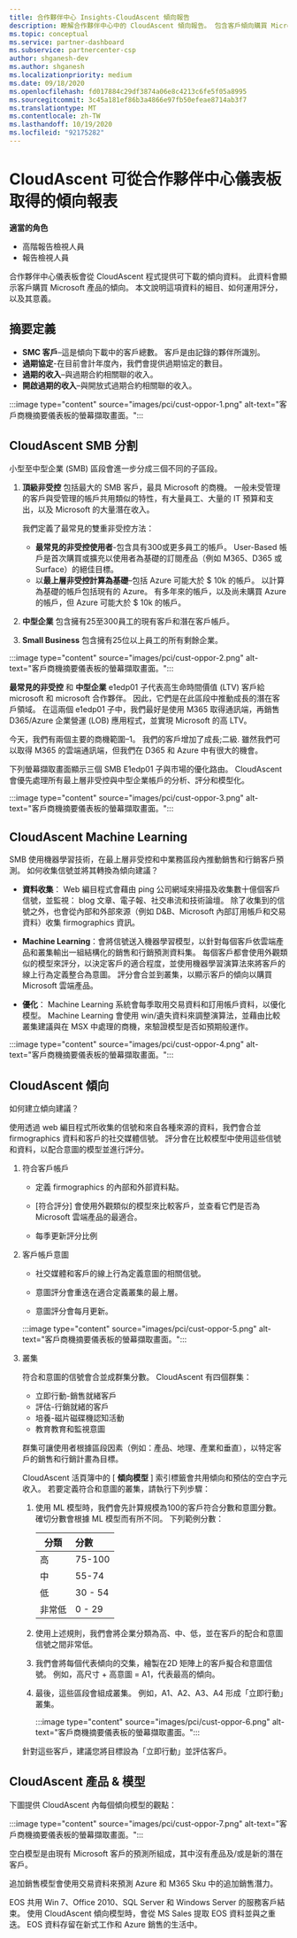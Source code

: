 ```yaml
---
title: 合作夥伴中心 Insights-CloudAscent 傾向報告
description: 瞭解合作夥伴中心中的 CloudAscent 傾向報告。 包含客戶傾向購買 Microsoft 產品的相關資訊。
ms.topic: conceptual
ms.service: partner-dashboard
ms.subservice: partnercenter-csp
author: shganesh-dev
ms.author: shganesh
ms.localizationpriority: medium
ms.date: 09/18/2020
ms.openlocfilehash: fd017884c29df3874a06e8c4213c6fe5f05a8995
ms.sourcegitcommit: 3c45a181ef86b3a4866e97fb50efeae8714ab3f7
ms.translationtype: MT
ms.contentlocale: zh-TW
ms.lasthandoff: 10/19/2020
ms.locfileid: "92175282"
---
```

# <a name="cloudascent-propensity-reports-available-from-partner-center-dashboard"></a>CloudAscent 可從合作夥伴中心儀表板取得的傾向報表

**適當的角色**
- 高階報告檢視人員
- 報告檢視人員

合作夥伴中心儀表板會從 CloudAscent 程式提供可下載的傾向資料。 此資料會顯示客戶購買 Microsoft 產品的傾向。  本文說明這項資料的細目、如何運用評分，以及其意義。

## <a name="summary-definitions"></a>摘要定義

- **SMC 客戶**–這是傾向下載中的客戶總數。  客戶是由記錄的夥伴所識別。
- **過期協定**-在目前會計年度內，我們會提供過期協定的數目。
- **過期的收入**–與過期合約相關聯的收入。
- **開啟過期的收入**–與開放式過期合約相關聯的收入。

:::image type="content" source="images/pci/cust-oppor-1.png" alt-text="客戶商機摘要儀表板的螢幕擷取畫面。":::

## <a name="cloudascent-smb-segmentation"></a>CloudAscent SMB 分割

小型至中型企業 (SMB) 區段會進一步分成三個不同的子區段。

1. **頂級非受控** 包括最大的 SMB 客戶，最具 Microsoft 的商機。 一般未受管理的客戶與受管理的帳戶共用類似的特性，有大量員工、大量的 IT 預算和支出，以及 Microsoft 的大量潛在收入。

   我們定義了最常見的雙重非受控方法：

   - **最常見的非受控使用者**-包含具有300或更多員工的帳戶。 User-Based 帳戶是首次購買或擴充以使用者為基礎的訂閱產品（例如 M365、D365 或 Surface）的絕佳目標。
   - 以**最上層非受控計算為基礎**–包括 Azure 可能大於 $ 10k 的帳戶。 以計算為基礎的帳戶包括現有的 Azure。 有多年來的帳戶，以及尚未購買 Azure 的帳戶，但 Azure 可能大於 $ 10k 的帳戶。

2. **中型企業** 包含擁有25至300員工的現有客戶和潛在客戶帳戶。

3. **Small Business** 包含擁有25位以上員工的所有剩餘企業。

:::image type="content" source="images/pci/cust-oppor-2.png" alt-text="客戶商機摘要儀表板的螢幕擷取畫面。":::

**最常見的非受控** 和 **中型企業** e1edp01 子代表高生命時間價值 (LTV) 客戶給 microsoft 和 microsoft 合作夥伴。 因此，它們是在此區段中推動成長的潛在客戶領域。 在這兩個 e1edp01 子中，我們最好是使用 M365 取得通訊端，再銷售 D365/Azure 企業營運 (LOB) 應用程式，並實現 Microsoft 的高 LTV。

今天，我們有兩個主要的商機範圍–1。 我們的客戶增加了成長;二級. 雖然我們可以取得 M365 的雲端通訊端，但我們在 D365 和 Azure 中有很大的機會。

下列螢幕擷取畫面顯示三個 SMB E1edp01 子與市場的優化路由。 CloudAscent 會優先處理所有最上層非受控與中型企業帳戶的分析、評分和模型化。

:::image type="content" source="images/pci/cust-oppor-3.png" alt-text="客戶商機摘要儀表板的螢幕擷取畫面。":::

## <a name="cloudascent-machine-learning"></a>CloudAscent Machine Learning

SMB 使用機器學習技術，在最上層非受控和中業務區段內推動銷售和行銷客戶預測。 如何收集信號並將其轉換為傾向建議？

- **資料收集**： Web 編目程式會藉由 ping 公司網域來掃描及收集數十億個客戶信號，並監視： blog 文章、電子報、社交串流和技術論壇。  除了收集到的信號之外，也會從內部和外部來源（例如 D&B、Microsoft 內部訂用帳戶和交易資料）收集 firmographics 資訊。

- **Machine Learning**：會將信號送入機器學習模型，以針對每個客戶依雲端產品和叢集輸出一組結構化的銷售和行銷預測資料集。  每個客戶都會使用外觀類似的模型來評分，以決定客戶的適合程度，並使用機器學習演算法來將客戶的線上行為定義整合為意圖。 評分會合並到叢集，以顯示客戶的傾向以購買 Microsoft 雲端產品。

- **優化**： Machine Learning 系統會每季取用交易資料和訂用帳戶資料，以優化模型。  Machine Learning 會使用 win/遺失資料來調整演算法，並藉由比較叢集建議與在 MSX 中處理的商機，來驗證模型是否如預期般運作。

:::image type="content" source="images/pci/cust-oppor-4.png" alt-text="客戶商機摘要儀表板的螢幕擷取畫面。":::

## <a name="cloudascent-propensity"></a>CloudAscent 傾向

如何建立傾向建議？

使用透過 web 編目程式所收集的信號和來自各種來源的資料，我們會合並 firmographics 資料和客戶的社交媒體信號。  評分會在比較模型中使用這些信號和資料，以配合意圖的模型並進行評分。

1. 符合客戶帳戶

   - 定義 firmographics 的內部和外部資料點。

   - [符合評分] 會使用外觀類似的模型來比較客戶，並查看它們是否為 Microsoft 雲端產品的最適合。

   - 每季更新評分比例

2. 客戶帳戶意圖

   - 社交媒體和客戶的線上行為定義意圖的相關信號。

   - 意圖評分會重迭在適合定義叢集的最上層。

   - 意圖評分會每月更新。

   :::image type="content" source="images/pci/cust-oppor-5.png" alt-text="客戶商機摘要儀表板的螢幕擷取畫面。":::

3. 叢集

   符合和意圖的信號會合並成群集分數。 CloudAscent 有四個群集：

      - 立即行動-銷售就緒客戶
      - 評估-行銷就緒的客戶
      - 培養-磁片磁碟機認知活動
      - 教育教育和監視意圖

   群集可讓使用者根據區段因素（例如：產品、地理、產業和垂直），以特定客戶的銷售和行銷計畫為目標。

   CloudAscent 活頁簿中的 [ **傾向模型** ] 索引標籤會共用傾向和預估的空白字元收入。 若要定義符合和意圖的叢集，請執行下列步驟：

      1. 使用 ML 模型時，我們會先計算規模為100的客戶符合分數和意圖分數。  確切分數會根據 ML 模型而有所不同。  下列範例分數：

         |**分類**|**分數**|
         |---------|:---------|
         |高|75-100|
         |中|55-74|
         |低|30 - 54|
         |非常低|0 - 29|

      2. 使用上述規則，我們會將企業分類為高、中、低，並在客戶的配合和意圖信號之間非常低。

      3. 我們會將每個代表傾向的交集，繪製在2D 矩陣上的客戶擬合和意圖信號。     例如，高尺寸 + 高意圖 = A1，代表最高的傾向。

      4. 最後，這些區段會組成叢集。  例如，A1、A2、A3、A4 形成「立即行動」叢集。

         :::image type="content" source="images/pci/cust-oppor-6.png" alt-text="客戶商機摘要儀表板的螢幕擷取畫面。":::

   針對這些客戶，建議您將目標設為「立即行動」並評估客戶。

## <a name="cloudascent-products--models"></a>CloudAscent 產品 & 模型

下圖提供 CloudAscent 內每個傾向模型的觀點：

:::image type="content" source="images/pci/cust-oppor-7.png" alt-text="客戶商機摘要儀表板的螢幕擷取畫面。":::

空白模型是由現有 Microsoft 客戶的預測所組成，其中沒有產品及/或是新的潛在客戶。

追加銷售模型會使用交易資料來預測 Azure 和 M365 Sku 中的追加銷售潛力。

EOS 共用 Win 7、Office 2010、SQL Server 和 Windows Server 的服務客戶結束。 使用 CloudAscent 傾向模型時，會從 MS Sales 提取 EOS 資料並與之重迭。 EOS 資料存留在新式工作和 Azure 銷售的生活中。

